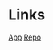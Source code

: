# Links

[App](https://huggingface.co/spaces/dj-dawgs-ipd/IPD-Image-ViT-Finetune)
[Repo](https://huggingface.co/spaces/dj-dawgs-ipd/IPD-Image-ViT-Finetune/tree/main)
